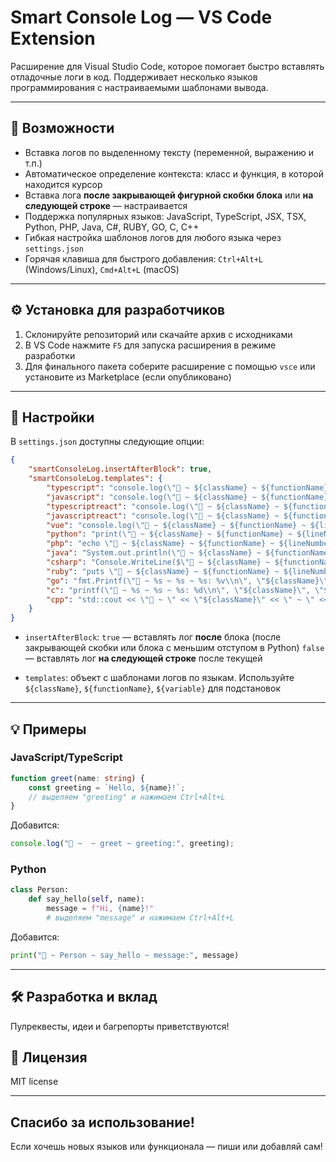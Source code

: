 # Smart Console Log — VS Code Extension

Расширение для Visual Studio Code, которое помогает быстро вставлять отладочные логи в код.
Поддерживает несколько языков программирования с настраиваемыми шаблонами вывода.

---

## 🚀 Возможности

- Вставка логов по выделенному тексту (переменной, выражению и т.п.)
- Автоматическое определение контекста: класс и функция, в которой находится курсор
- Вставка лога **после закрывающей фигурной скобки блока** или **на следующей строке** — настраивается
- Поддержка популярных языков: JavaScript, TypeScript, JSX, TSX, Python, PHP, Java, C#, RUBY, GO, C, C++
- Гибкая настройка шаблонов логов для любого языка через `settings.json`
- Горячая клавиша для быстрого добавления: `Ctrl+Alt+L` (Windows/Linux), `Cmd+Alt+L` (macOS)

---

## ⚙️ Установка для разработчиков

1. Склонируйте репозиторий или скачайте архив с исходниками
2. В VS Code нажмите `F5` для запуска расширения в режиме разработки
3. Для финального пакета соберите расширение с помощью `vsce` или установите из Marketplace (если опубликовано)

---

## 🔧 Настройки

В `settings.json` доступны следующие опции:

```json
{
	"smartConsoleLog.insertAfterBlock": true,
	"smartConsoleLog.templates": {
		"typescript": "console.log(\"🚀 ~ ${className} ~ ${functionName} ~ ${lineNumber} ~ ${variable}:\", ${variable});",
		"javascript": "console.log(\"🚀 ~ ${className} ~ ${functionName} ~ ${lineNumber} ~ ${variable}:\", ${variable});",
		"typescriptreact": "console.log(\"🚀 ~ ${className} ~ ${functionName} ~ ${lineNumber} ~ ${variable}:\", ${variable});",
		"javascriptreact": "console.log(\"🚀 ~ ${className} ~ ${functionName} ~ ${lineNumber} ~ ${variable}:\", ${variable});",
		"vue": "console.log(\"🚀 ~ ${className} ~ ${functionName} ~ ${lineNumber} ~ ${variable}:\", ${variable});",
		"python": "print(\"🚀 ~ ${className} ~ ${functionName} ~ ${lineNumber} ~ ${variable}:\", ${variable})",
		"php": "echo \"🚀 ~ ${className} ~ ${functionName} ~ ${lineNumber} ~ ${variable}: \" . ${variable} . \"\\n\";",
		"java": "System.out.println(\"🚀 ~ ${className} ~ ${functionName} ~ ${lineNumber} ~ ${variable}: \" + ${variable});",
		"csharp": "Console.WriteLine($\"🚀 ~ ${className} ~ ${functionName} ~ ${lineNumber} ~ ${variable}: {${variable}} \");",
		"ruby": "puts \"🚀 ~ ${className} ~ ${functionName} ~ ${lineNumber} ~ ${variable}: #{${variable}}\"",
		"go": "fmt.Printf(\"🚀 ~ %s ~ %s ~ %s: %v\\n\", \"${className}\", \"${functionName}\", \"${lineNumber}\" , \"${variable}\", ${variable})",
		"c": "printf(\"🚀 ~ %s ~ %s ~ %s: %d\\n\", \"${className}\", \"${functionName}\", \"${lineNumber}\", \"${variable}\", ${variable});",
		"cpp": "std::cout << \"🚀 ~ \" << \"${className}\" << \" ~ \" << \"${functionName}\" << \" ~ \" << \"${variable}\" << \": \" << ${variable} << std::endl;"
	}
}
```

- `insertAfterBlock`:
  `true` — вставлять лог **после** блока (после закрывающей скобки или блока с меньшим отступом в Python)
  `false` — вставлять лог **на следующей строке** после текущей

- `templates`: объект с шаблонами логов по языкам. Используйте `${className}`, `${functionName}`, `${variable}` для подстановок

---

## 💡 Примеры

### JavaScript/TypeScript

```ts
function greet(name: string) {
	const greeting = `Hello, ${name}!`;
	// выделяем "greeting" и нажимаем Ctrl+Alt+L
}
```

Добавится:

```ts
console.log("🚀 ~  ~ greet ~ greeting:", greeting);
```

### Python

```py
class Person:
    def say_hello(self, name):
        message = f"Hi, {name}!"
        # выделяем "message" и нажимаем Ctrl+Alt+L
```

Добавится:

```py
print("🚀 ~ Person ~ say_hello ~ message:", message)
```

---

## 🛠 Разработка и вклад

Пулреквесты, идеи и багрепорты приветствуются!

## 📄 Лицензия

MIT license

---

## Спасибо за использование!

Если хочешь новых языков или функционала — пиши или добавляй сам!
